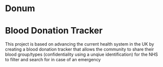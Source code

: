 # Donum

<h1> Blood Donation Tracker </h1>
<p> This project is based on advancing the current health system in the UK by creating a blood donation tracker that allows the community to share their blood group/types (confidentiality using a unqiue identification) for the NHS to filter and search for in case of an emergency</p>

